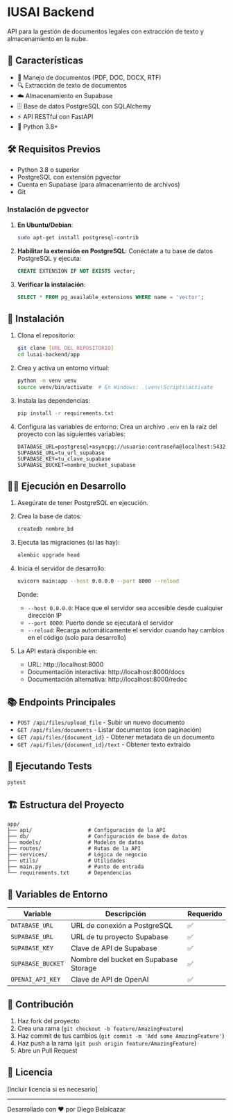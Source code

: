 # IUSAI Backend

API para la gestión de documentos legales con extracción de texto y almacenamiento en la nube.

## 🚀 Características

- 📄 Manejo de documentos (PDF, DOC, DOCX, RTF)
- 🔍 Extracción de texto de documentos
- ☁️ Almacenamiento en Supabase
- 🗄️ Base de datos PostgreSQL con SQLAlchemy
- ⚡ API RESTful con FastAPI
- 🐍 Python 3.8+

## 🛠️ Requisitos Previos

- Python 3.8 o superior
- PostgreSQL con extensión pgvector
- Cuenta en Supabase (para almacenamiento de archivos)
- Git

### Instalación de pgvector

1. **En Ubuntu/Debian**:
   ```bash
   sudo apt-get install postgresql-contrib
   ```

2. **Habilitar la extensión en PostgreSQL**:
   Conéctate a tu base de datos PostgreSQL y ejecuta:
   ```sql
   CREATE EXTENSION IF NOT EXISTS vector;
   ```

3. **Verificar la instalación**:
   ```sql
   SELECT * FROM pg_available_extensions WHERE name = 'vector';
   ```

## 🚀 Instalación

1. Clona el repositorio:
   ```bash
   git clone [URL_DEL_REPOSITORIO]
   cd lusai-backend/app
   ```

2. Crea y activa un entorno virtual:
   ```bash
   python -m venv venv
   source venv/bin/activate  # En Windows: .\venv\Scripts\activate
   ```

3. Instala las dependencias:
   ```bash
   pip install -r requirements.txt
   ```

4. Configura las variables de entorno:
   Crea un archivo `.env` en la raíz del proyecto con las siguientes variables:
   ```
   DATABASE_URL=postgresql+asyncpg://usuario:contraseña@localhost:5432/nombre_bd
   SUPABASE_URL=tu_url_supabase
   SUPABASE_KEY=tu_clave_supabase
   SUPABASE_BUCKET=nombre_bucket_supabase
   ```

## 🏃‍♂️ Ejecución en Desarrollo

1. Asegúrate de tener PostgreSQL en ejecución.

2. Crea la base de datos:
   ```bash
   createdb nombre_bd
   ```

3. Ejecuta las migraciones (si las hay):
   ```bash
   alembic upgrade head
   ```

4. Inicia el servidor de desarrollo:
   ```bash
   uvicorn main:app --host 0.0.0.0 --port 8000 --reload
   ```

   Donde:
   - `--host 0.0.0.0`: Hace que el servidor sea accesible desde cualquier dirección IP
   - `--port 8000`: Puerto donde se ejecutará el servidor
   - `--reload`: Recarga automáticamente el servidor cuando hay cambios en el código (solo para desarrollo)

5. La API estará disponible en:
   - URL: http://localhost:8000
   - Documentación interactiva: http://localhost:8000/docs
   - Documentación alternativa: http://localhost:8000/redoc

## 📚 Endpoints Principales

- `POST /api/files/upload_file` - Subir un nuevo documento
- `GET /api/files/documents` - Listar documentos (con paginación)
- `GET /api/files/{document_id}` - Obtener metadata de un documento
- `GET /api/files/{document_id}/text` - Obtener texto extraído

## 🧪 Ejecutando Tests

```bash
pytest
```

## 🏗️ Estructura del Proyecto

```
app/
├── api/                  # Configuración de la API
├── db/                   # Configuración de base de datos
├── models/               # Modelos de datos
├── routes/               # Rutas de la API
├── services/             # Lógica de negocio
├── utils/                # Utilidades
├── main.py               # Punto de entrada
└── requirements.txt      # Dependencias
```

## 📝 Variables de Entorno

| Variable | Descripción | Requerido |
|----------|-------------|-----------|
| `DATABASE_URL` | URL de conexión a PostgreSQL | ✅ |
| `SUPABASE_URL` | URL de tu proyecto Supabase | ✅ |
| `SUPABASE_KEY` | Clave de API de Supabase | ✅ |
| `SUPABASE_BUCKET` | Nombre del bucket en Supabase Storage | ✅ |
| `OPENAI_API_KEY` | Clave de API de OpenAI | ✅ |

## 🤝 Contribución

1. Haz fork del proyecto
2. Crea una rama (`git checkout -b feature/AmazingFeature`)
3. Haz commit de tus cambios (`git commit -m 'Add some AmazingFeature'`)
4. Haz push a la rama (`git push origin feature/AmazingFeature`)
5. Abre un Pull Request

## 📄 Licencia

[Incluir licencia si es necesario]

---

Desarrollado con ❤️ por Diego Belalcazar
